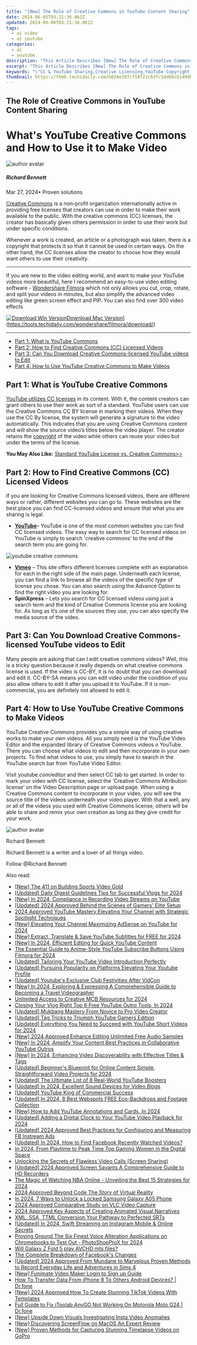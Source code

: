 ```yaml
---
title: "[New] The Role of Creative Commons in YouTube Content Sharing"
date: 2024-06-05T03:21:36.061Z
updated: 2024-06-06T03:21:36.061Z
tags:
  - ai video
  - ai youtube
categories:
  - ai
  - youtube
description: "This Article Describes [New] The Role of Creative Commons in YouTube Content Sharing"
excerpt: "This Article Describes [New] The Role of Creative Commons in YouTube Content Sharing"
keywords: "\"CC & YouTube Sharing,Creative Licensing,YouTube Copyright,Media Sharing Ethics,Open-Source Platforms,Content Distribution Law,Video Commons Usage\""
thumbnail: https://thmb.techidaily.com/b034e397cf58f21c63fc5dd80cb149d6528213f9e99cf7ed2375f403fbf9fc3e.jpg
---
```


## The Role of Creative Commons in YouTube Content Sharing

# What's YouTube Creative Commons and How to Use it to Make Video

![author avatar](https://images.wondershare.com/filmora/article-images/richard-bennett.jpg)

##### Richard Bennett

 Mar 27, 2024• Proven solutions

[Creative Commons](https://creativecommons.org/) is a non-profit organization internationally active in providing free licenses that creators can use in order to make their work available to the public. With the creative commons (CC) licenses, the creator has basically given others permission in order to use their work but under specific conditions.

Whenever a work is created, an article or a photograph was taken, there is a copyright that protects it so that it cannot be used in certain ways. On the other hand, the CC licenses allow the creator to choose how they would want others to use their creativity.

---

If you are new to the video editing world, and want to make your YouTube videos more beautiful, here I recommend an easy-to-use video editing software - [Wondershare Filmora](https://tools.techidaily.com/wondershare/filmora/download/) which not only allows you cut, crop, rotate, and split your videos in minutes, but also simplify the advanced video editing like green screen effect and PIP. You can also find over 300 video effects

[![Download Win Version](https://images.wondershare.com/filmora/guide/download-btn-win.jpg)](https://tools.techidaily.com/wondershare/filmora/download/)[Download Mac Version](https://images.wondershare.com/filmora/guide/download-btn-mac.jpg)](https://tools.techidaily.com/wondershare/filmora/download/)

---

* [Part 1: What is YouTube Commons](#part1)
* [Part 2: How to Find Creative Commons (CC) Licensed Videos](#part2)
* [Part 3: Can You Download Creative Commons-licensed YouTube videos to Edit](#part3)
* [Part 4: How to Use YouTube Creative Commons to Make Videos](#part4)

## Part 1: What is YouTube Creative Commons

[YouTube utilizes CC licenses](https://support.google.com/youtube/answer/2797468?hl=en) in its content. With it, the content creators can grant others to use their work as sort of a standard. YouTube users can use the Creative Commons CC BY license in marking their videos. When they use the CC By license, the system will generate a signature to the video automatically. This indicates that you are using Creative Commons content and will show the source video’s titles below the video player. The creator retains the [copyright](https://en.wikipedia.org/wiki/Copyright) of the video while others can reuse your video but under the terms of the license.

**You May Also Like:** [Standard YouTube License vs. Creative Commons>>](https://tools.techidaily.com/wondershare/filmora/download/)

## Part 2: How to Find Creative Commons (CC) Licensed Videos

If you are looking for Creative Commons licensed videos, there are different ways or rather, different websites you can go to. These websites are the best place you can find CC-licensed videos and ensure that what you are sharing is legal.

* **[YouTube](https://www.youtube.com/?gl=US)**– YouTube is one of the most common websites you can find CC licensed videos. The easy way to search for CC licensed videos on YouTube is simply to search 'creative commons' to the end of the search term you are going for.

![youtube creative commons](https://images.wondershare.com/filmora/article-images/Creative-Commons-on-youtube.JPG)

* **[Vimeo](https://vimeo.com/)** – This site offers different licenses complete with an explanation for each in the right side of the main page. Underneath each license, you can find a link to browse all the videos of the specific type of license you chose. You can also search using the Advance Option to find the right video you are looking for.
* **SpinXpress** – Lets you search for CC licensed videos using just a search term and the kind of Creative Commons license you are looking for. As long as it’s one of the sources they use, you can also specify the media source of the video.

## Part 3: Can You Download Creative Commons-licensed YouTube videos to Edit

Many people are asking that can I edit creative commons videos? Well, this is a tricky question because it really depends on what creative commons license is used. If the video is CC-BY, it is no doubt that you can download and edit it. CC-BY-SA means you can edit video under the condition of you also allow others to edit it after you upload it to YouTube. If it is non-commercial, you are definitely not allowed to edit it.

## Part 4: How to Use YouTube Creative Commons to Make Videos

YouTube Creative Commons provides you a simple way of using creative works to make your own videos. All you simply need is the YouTube Video Editor and the expanded library of Creative Commons videos o YouTube. There you can choose what videos to edit and then incorporate in your own projects. To find what videos to use, you simply have to search in the YouTube search bar from YouTube Video Editor.

Visit youtube.com/editor and then select CC tab to get started. In order to mark your video with CC license, select the ‘Creative Commons Attribution license’ on the Video Description page or upload page. When using a Creative Commons content to incorporate in your video, you will see the source title of the videos underneath your video player. With that a well, any or all of the videos you used with Creative Commons license, others will be able to share and remix your own creation as long as they give credit for your work.

![author avatar](https://images.wondershare.com/filmora/article-images/richard-bennett.jpg)

Richard Bennett

Richard Bennett is a writer and a lover of all things video.

Follow @Richard Bennett

<span class="atpl-alsoreadstyle">Also read:</span>
<div><ul>
<li><a href="https://facebook-record-videos.techidaily.com/new-the-411-on-building-sports-video-gold/"><u>[New] The 411 on Building Sports Video Gold</u></a></li>
<li><a href="https://facebook-record-videos.techidaily.com/updated-daily-digest-guidelines-tips-for-successful-vlogs-for-2024/"><u>[Updated] Daily Digest Guidelines  Tips for Successful Vlogs for 2024</u></a></li>
<li><a href="https://facebook-record-videos.techidaily.com/new-in-2024-compliance-in-recording-video-streams-on-youtube/"><u>[New] In 2024, Compliance in Recording Video Streams on YouTube</u></a></li>
<li><a href="https://facebook-record-videos.techidaily.com/updated-2024-approved-behind-the-scenes-of-gamers-elite-setup/"><u>[Updated] 2024 Approved  Behind the Scenes of Gamers' Elite Setup</u></a></li>
<li><a href="https://facebook-record-videos.techidaily.com/2024-approved-youtube-mastery-elevating-your-channel-with-strategic-spotlight-techniques/"><u>2024 Approved  YouTube Mastery  Elevating Your Channel with Strategic Spotlight Techniques</u></a></li>
<li><a href="https://facebook-record-videos.techidaily.com/new-elevating-your-channel-maximizing-adsense-on-youtube-for-2024/"><u>[New] Elevating Your Channel  Maximizing AdSense on YouTube for 2024</u></a></li>
<li><a href="https://facebook-record-videos.techidaily.com/new-extract-translate-and-save-youtube-subtitles-for-free-for-2024/"><u>[New] Extract, Translate & Save YouTube Subtitles for FREE for 2024</u></a></li>
<li><a href="https://facebook-record-videos.techidaily.com/new-in-2024-efficient-editing-for-quick-youtube-content/"><u>[New] In 2024, Efficient Editing for Quick YouTube Content</u></a></li>
<li><a href="https://facebook-record-videos.techidaily.com/the-essential-guide-to-anime-style-youtube-subscribe-buttons-using-filmora-for-2024/"><u>The Essential Guide to Anime-Style YouTube Subscribe Buttons Using Filmora for 2024</u></a></li>
<li><a href="https://facebook-record-videos.techidaily.com/updated-tailoring-your-youtube-video-introduction-perfectly/"><u>[Updated] Tailoring Your YouTube Video Introduction Perfectly</u></a></li>
<li><a href="https://facebook-record-videos.techidaily.com/updated-pursuing-popularity-on-platforms-elevating-your-youtube-profile/"><u>[Updated] Pursuing Popularity on Platforms  Elevating Your Youtube Profile</u></a></li>
<li><a href="https://facebook-record-videos.techidaily.com/updated-youtubes-exclusive-club-festivities-after-vidcon/"><u>[Updated] Youtube's Exclusive Club  Festivities After VidCon</u></a></li>
<li><a href="https://facebook-record-videos.techidaily.com/new-in-2024-exploring-and-expressing-a-comprehensible-guide-to-becoming-a-travel-videographer/"><u>[New] In 2024, Exploring & Expressing  A Comprehensible Guide to Becoming a Travel Videographer</u></a></li>
<li><a href="https://facebook-record-videos.techidaily.com/unlimited-access-to-creative-mcb-resources-for-2024/"><u>Unlimited Access to Creative MCB Resources for 2024</u></a></li>
<li><a href="https://facebook-record-videos.techidaily.com/closing-your-vlog-right-top-6-free-youtube-outro-tools-in-2024/"><u>Closing Your Vlog Right  Top 6 Free YouTube Outro Tools, In 2024</u></a></li>
<li><a href="https://facebook-record-videos.techidaily.com/updated-mukbang-mastery-from-novice-to-pro-video-creator/"><u>[Updated] Mukbang Mastery  From Novice to Pro Video Creator</u></a></li>
<li><a href="https://facebook-record-videos.techidaily.com/updated-tag-tricks-to-triumph-youtube-gamers-edition/"><u>[Updated] Tag Tricks to Triumph  YouTube Gamers Edition</u></a></li>
<li><a href="https://facebook-record-videos.techidaily.com/updated-everything-you-need-to-succeed-with-youtube-short-videos-for-2024/"><u>[Updated] Everything You Need to Succeed with YouTube Short Videos for 2024</u></a></li>
<li><a href="https://facebook-record-videos.techidaily.com/new-2024-approved-enhance-editing-unlimited-free-audio-samples/"><u>[New] 2024 Approved  Enhance Editing  Unlimited Free Audio Samples</u></a></li>
<li><a href="https://facebook-record-videos.techidaily.com/new-in-2024-amplify-your-content-best-practices-in-collaborative-youtube-outros/"><u>[New] In 2024, Amplify Your Content  Best Practices in Collaborative YouTube Outros</u></a></li>
<li><a href="https://facebook-record-videos.techidaily.com/new-in-2024-enhancing-video-discoverability-with-effective-titles-and-tags/"><u>[New] In 2024, Enhancing Video Discoverability with Effective Titles & Tags</u></a></li>
<li><a href="https://facebook-record-videos.techidaily.com/updated-beginners-blueprint-for-online-content-simple-straightforward-video-projects-for-2024/"><u>[Updated] Beginner's Blueprint for Online Content  Simple, Straightforward Video Projects for 2024</u></a></li>
<li><a href="https://facebook-record-videos.techidaily.com/updated-the-ultimate-list-of-8-real-world-youtube-boosters/"><u>[Updated] The Ultimate List of 8 Real-World YouTube Boosters</u></a></li>
<li><a href="https://facebook-record-videos.techidaily.com/updated-in-2024-excellent-sound-devices-for-video-blogs/"><u>[Updated] In 2024, Excellent Sound Devices for Video Blogs</u></a></li>
<li><a href="https://facebook-record-videos.techidaily.com/updated-youtube-king-of-commercial-success/"><u>[Updated] YouTube King of Commercial Success</u></a></li>
<li><a href="https://facebook-record-videos.techidaily.com/updated-in-2024-8-best-webspots-free-eco-backdrops-and-footage-collection/"><u>[Updated] In 2024, 8 Best Webspots  FREE Eco-Backdrops and Footage Collection</u></a></li>
<li><a href="https://facebook-record-videos.techidaily.com/new-how-to-add-youtube-annotations-and-cards-in-2024/"><u>[New] How to Add YouTube Annotations and Cards, In 2024</u></a></li>
<li><a href="https://facebook-record-videos.techidaily.com/updated-adding-a-digital-clock-to-your-youtube-video-playback-for-2024/"><u>[Updated] Adding a Digital Clock to Your YouTube Video Playback for 2024</u></a></li>
<li><a href="https://facebook-video-content.techidaily.com/updated-2024-approved-best-practices-for-configuring-and-measuring-fb-instream-ads/"><u>[Updated] 2024 Approved  Best Practices for Configuring and Measuring FB Instream Ads</u></a></li>
<li><a href="https://facebook-video-content.techidaily.com/updated-in-2024-how-to-find-facebook-recently-watched-videos/"><u>[Updated] In 2024, How to Find Facebook Recently Watched Videos?</u></a></li>
<li><a href="https://youtube-help.techidaily.com/in-2024-from-playtime-to-peak-time-top-gaming-women-in-the-digital-space/"><u>In 2024, From Playtime to Peak Time  Top Gaming Women in the Digital Space</u></a></li>
<li><a href="https://digital-screen-recording.techidaily.com/unlocking-the-secrets-of-flawless-video-calls-screen-sharing/"><u>Unlocking the Secrets of Flawless Video Calls (Screen Sharing)</u></a></li>
<li><a href="https://screen-activity-recording.techidaily.com/updated-2024-approved-screen-savants-a-comprehensive-guide-to-hd-recorders/"><u>[Updated] 2024 Approved  Screen Savants  A Comprehensive Guide to HD Recorders</u></a></li>
<li><a href="https://some-skills.techidaily.com/the-magic-of-watching-nba-online-unveiling-the-best-15-strategies-for-2024/"><u>The Magic of Watching NBA Online - Unveiling the Best 15 Strategies for 2024</u></a></li>
<li><a href="https://extra-tips.techidaily.com/2024-approved-beyond-code-the-story-of-virtual-reality/"><u>2024 Approved  Beyond Code  The Story of Virtual Reality</u></a></li>
<li><a href="https://android-unlock.techidaily.com/in-2024-7-ways-to-unlock-a-locked-samsung-galaxy-a05-phone-by-drfone-android/"><u>In 2024, 7 Ways to Unlock a Locked Samsung Galaxy A05 Phone</u></a></li>
<li><a href="https://on-screen-recording.techidaily.com/2024-approved-comparative-study-on-vlc-video-capture/"><u>2024 Approved  Comparative Study on VLC Video Capture</u></a></li>
<li><a href="https://extra-approaches.techidaily.com/2024-approved-key-aspects-of-creating-animated-visual-narratives/"><u>2024 Approved  Key Aspects of Creating Animated Visual Narratives</u></a></li>
<li><a href="https://extra-resources.techidaily.com/xml-ssa-ttml-conversion-your-pathway-to-perfected-srts/"><u>XML, SSA, TTML Conversion  Your Pathway to Perfected SRTs</u></a></li>
<li><a href="https://instagram-videos.techidaily.com/updated-in-2024-swift-streaming-on-instagram-mobile-and-online-secrets/"><u>[Updated] In 2024, Swift Streaming on Instagram  Mobile & Online Secrets</u></a></li>
<li><a href="https://audio-shaping.techidaily.com/proving-ground-the-six-finest-voice-alteration-applications-on-chromebooks-to-test-out-photoshopprox-for-2024/"><u>Proving Ground The Six Finest Voice Alteration Applications on Chromebooks to Test Out - PhotoShopProX for 2024</u></a></li>
<li><a href="https://techidaily.com/will-galaxy-z-fold-5-play-avchd-mts-files-by-aiseesoft-video-converter-play-mts-on-android/"><u>Will Galaxy Z Fold 5 play AVCHD mts files?</u></a></li>
<li><a href="https://facebook-video-files.techidaily.com/the-complete-breakdown-of-facebooks-changes/"><u>The Complete Breakdown of Facebook's Changes</u></a></li>
<li><a href="https://video-screen-grab.techidaily.com/updated-2024-approved-from-mundane-to-marvelous-proven-methods-to-record-everyday-life-and-adventures-in-sims-4/"><u>[Updated] 2024 Approved  From Mundane to Marvelous  Proven Methods to Record Everyday Life and Adventures in Sims 4</u></a></li>
<li><a href="https://some-knowledge.techidaily.com/new-funimate-video-maker-login-to-sign-up-guide/"><u>[New] Funimate Video Maker  Login to Sign up Guide</u></a></li>
<li><a href="https://review-topics.techidaily.com/how-to-transfer-data-from-iphone-8-to-others-android-devices-drfone-by-drfone-transfer-data-from-ios-transfer-data-from-ios/"><u>How To Transfer Data From iPhone 8 To Others Android Devices? | Dr.fone</u></a></li>
<li><a href="https://tiktok-videos.techidaily.com/new-2024-approved-how-to-create-stunning-tiktok-videos-with-templates/"><u>[New] 2024 Approved  How To Create Stunning TikTok Videos With Templates</u></a></li>
<li><a href="https://fake-location.techidaily.com/full-guide-to-fix-itoolab-anygo-not-working-on-motorola-moto-g24-drfone-by-drfone-virtual-android/"><u>Full Guide to Fix iToolab AnyGO Not Working On Motorola Moto G24 | Dr.fone</u></a></li>
<li><a href="https://some-tips.techidaily.com/new-upside-down-visuals-investigating-insta-video-anomalies/"><u>[New] Upside Down Visuals  Investigating Insta Video Anomalies</u></a></li>
<li><a href="https://screen-sharing-recording.techidaily.com/new-discovering-screenflow-on-macos-an-expert-review/"><u>[New] Discovering ScreenFlow on MacOS  An Expert Review</u></a></li>
<li><a href="https://extra-support.techidaily.com/new-proven-methods-for-capturing-stunning-timelapse-videos-on-gopro/"><u>[New] Proven Methods for Capturing Stunning Timelapse Videos on GoPro</u></a></li>
</ul></div>

<ins class="adsbygoogle"
      style="display:block"
      data-ad-client="ca-pub-7571918770474297"
      data-ad-slot="8358498916"
      data-ad-format="auto"
      data-full-width-responsive="true"></ins>